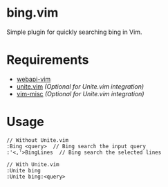 # bing.vim

Simple plugin for quickly searching bing in Vim.

# Requirements

- [webapi-vim][]
- [unite.vim][] *(Optional for Unite.vim integration)*
- [vim-misc][] *(Optional for Unite.vim integration)*

# Usage

    // Without Unite.vim
    :Bing <query>  // Bing search the input query
    :'<,'>BingLines  // Bing search the selected lines

    // With Unite.vim
    :Unite bing
    :Unite bing:<query>

[webapi-vim]: https://github.com/mattn/webapi-vim
[unite.vim]: https://github.com/Shougo/unite.vim
[vim-misc]: https://github.com/xolox/vim-misc
